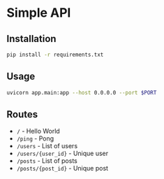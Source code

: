 # Simple API

## Installation

```bash
pip install -r requirements.txt
```

## Usage

```bash
uvicorn app.main:app --host 0.0.0.0 --port $PORT
```

## Routes

- `/` - Hello World
- `/ping` - Pong
- `/users` - List of users
- `/users/{user_id}` - Unique user
- `/posts` - List of posts
- `/posts/{post_id}` - Unique post
